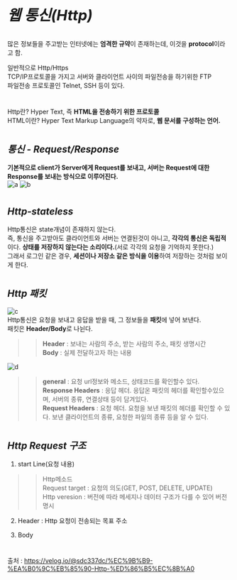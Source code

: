 # *<h3>웹 통신(Http)</h3>*

많은 정보들을 주고받는 인터넷에는 **엄격한 규약**이 존재하는데, 이것을 **protocol**이라고 함.

일반적으로 Http/Https<br>
TCP/IP프로토콜을 가지고 서버와 클라이언트 사이의 파일전송을 하기위한 FTP<br>
파일전송 프로토콜인 Telnet, SSH 등이 있다.

#

Http란? Hyper Text, 즉 **HTML을 전송하기 위한 프로토콜**<br>
HTML이란? Hyper Text Markup Language의 약자로, **웹 문서를 구성하는 언어.**

#

*<h2>통신 - Request/Response</h2>*

**기본적으로 client가 Server에게 Request를 보내고, 서버는 Request에 대한 Response를 보내는 방식으로 이루어진다.**<br>
![a](https://media.vlpt.us/images/sdc337dc/post/d87038b3-e1fb-4de9-bcd2-0930c87f475d/image.png)
![b](https://media.vlpt.us/images/sdc337dc/post/83c5250a-805e-4c2f-ac94-c221bb97ecba/image.png)

#

*<h2>Http-stateless</h2>*

Http통신은 state개념이 존재하지 않는다.<br>
즉, 통신을 주고받아도 클라이언트와 서버는 연결된것이 아니고, **각각의 통신은 독립적**이다. **상태를 저장하지 않는다는 소리이다.**(서로 각각의 요청을 기억하지 못한다.)<br>
그래서 로그인 같은 경우, **세션이나 저장소 같은 방식을 이용**하여 저장하는 것처럼 보이게 한다.

#

*<h2>Http 패킷</h2>*

![c](https://media.vlpt.us/images/sdc337dc/post/72ffbf58-513d-47b3-a8d3-0d6f0cb5fb52/image.png)<br>
Http통신은 요청을 보내고 응답을 받을 때, 그 정보들을 **패킷**에 넣어 보낸다.<br> 
패킷은 **Header/Body**로 나뉜다.
>>**Header** : 보내는 사람의 주소, 받는 사람의 주소, 패킷 생명시간<br>
**Body** : 실제 전달하고자 하는 내용

![d](https://media.vlpt.us/images/sdc337dc/post/19c3100a-bfba-4fb3-bce9-9b0d702a2f50/image.png)
>>**general** : 요청 url정보와 메소드, 상태코드를 확인할수 있다.<br>
**Response Headers** : 응답 헤더. 응답온 패킷의 헤더를 확인할수있으며, 서버의 종류, 연결상태 등이 담겨있다.<br>
**Request Headers** : 요청 헤더. 요청을 보낸 패킷의 헤더를 확인할 수 있다. 보낸 클라이언트의 종류, 요청한 파일의 종류 등을 알 수 있다.

#

*<h2>Http Request 구조</h2>*

1. start Line(요청 내용)
>>Http메소드<br>
Request target : 요청의 의도(GET, POST, DELETE, UPDATE)<br>
Http veresion : 버전에 따라 메세지나 데이터 구조가 다를 수 있어 버전명시

2. Header : Http 요청이 전송되는 목표 주소

3. Body

#

출처 : https://velog.io/@sdc337dc/%EC%9B%B9-%EA%B0%9C%EB%85%90-Http-%ED%86%B5%EC%8B%A0
